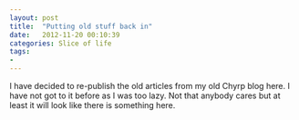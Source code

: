 ```yaml
---
layout: post
title:  "Putting old stuff back in"
date:   2012-11-20 00:10:39
categories: Slice of life
tags:
- 
---
```


I have decided to re-publish the old articles from my old Chyrp blog here. I
have not got to it before as I was too lazy. Not that anybody cares but at
least it will look like there is something here.
